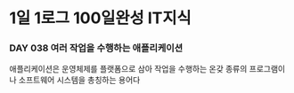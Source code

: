 # 1일 1로그 100일완성 IT지식
### DAY 038 여러 작업을 수행하는 애플리케이션
애플리케이션은 운영체제를 플랫폼으로 삼아 작업을 수행하는 온갖 종류의 프로그램이나 소프트웨어 시스템을 총칭하는 용어다 